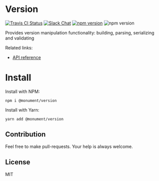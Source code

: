 # Version

[![Travis CI Status](https://img.shields.io/travis/monumentjs/core/master.svg?logo=travis)](https://travis-ci.org/monumentjs/core)
[![Slack Chat](https://img.shields.io/badge/slack-chat-brightgreen.svg?logo=slack)](https://join.slack.com/t/monumentjs/shared_invite/enQtNDY1ODA1MTExMzQ4LTI0MjllODEwOTk5MjM0NGIwY2YwNzVjNDU3YjEwYzYwYTNjMmI0NjFkNmNjMDFlMjA1NzgzODk0NjcxZTc4NjM)
[![npm version](https://badge.fury.io/js/%40monument%2Fversion.svg)](https://badge.fury.io/js/%40monument%2Fversion)
![npm version](https://david-dm.org/monument/version.svg)

Provides version manipulation functionality: building, parsing, serializing and validating

Related links:

- [API reference](https://monumentjs.github.io/package/version/latest)

# Install

Install with NPM:

```
npm i @monument/version
```

Install with Yarn:

```
yarn add @monument/version
```

## Contribution

Feel free to make pull-requests.
Your help is always welcome.


## License

MIT

